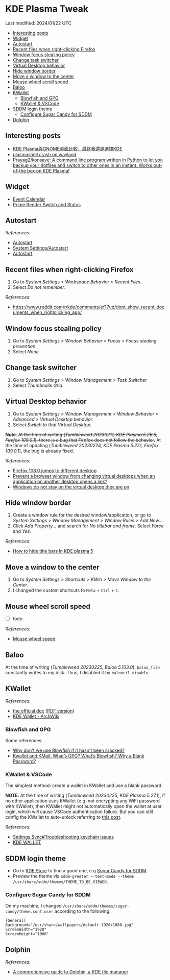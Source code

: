 # KDE Plasma Tweak

Last modified: 2024/01/22 UTC

- [Interesting posts](#interesting-posts)
- [Widget](#widget)
- [Autostart](#autostart)
- [Recent files when right-clicking Firefox](#recent-files-when-right-clicking-firefox)
- [Window focus stealing policy](#window-focus-stealing-policy)
- [Change task switcher](#change-task-switcher)
- [Virtual Desktop behavior](#virtual-desktop-behavior)
- [Hide window border](#hide-window-border)
- [Move a window to the center](#move-a-window-to-the-center)
- [Mouse wheel scroll speed](#mouse-wheel-scroll-speed)
- [Baloo](#baloo)
- [KWallet](#kwallet)
  - [Blowfish and GPG](#blowfish-and-gpg)
  - [KWallet \& VSCode](#kwallet--vscode)
- [SDDM login theme](#sddm-login-theme)
  - [Configure Sugar Candy for SDDM](#configure-sugar-candy-for-sddm)
- [Dolphin](#dolphin)

## Interesting posts

- [KDE Plasma與GNOME桌面比較，最終我還是選擇KDE](https://ivonblog.com/posts/kde-plasma-gnome-comparison/)
- [plasmashell crash on wayland](https://www.reddit.com/r/openSUSE/comments/10v0lxl/plasmashell_crash_on_wayland/)
- [Prayag2/konsave: A command line program written in Python to let you backup your dotfiles and switch to other ones in an instant. Works out-of-the box on KDE Plasma!](https://github.com/Prayag2/konsave/tree/master)

## Widget

- [Event Calendar](https://store.kde.org/p/998901)
- [Prime Render Switch and Status](https://store.kde.org/p/1425330)

## Autostart

*References*:

- [Autostart](https://userbase.kde.org/System_Settings/Startup_and_Shutdown#Autostart)
- [System Settings/Autostart](https://userbase.kde.org/System_Settings/Autostart)
- [Autostart](https://docs.kde.org/stable5/en/plasma-workspace/kcontrol/autostart/index.html)

## Recent files when right-clicking Firefox

1. Go to *System Settings > Workspace Behavior > Recent Files*.
2. Select *Do not remember*.

*References*:

- https://www.reddit.com/r/kde/comments/ef17uq/dont_show_recent_documents_when_rightclicking_app/

## Window focus stealing policy

1. Go to *System Settings > Window Behavior > Focus > Focus stealing prevention*
2. Select *None*

## Change task switcher

1. Go to *System Settings > Window Management > Task Switcher*
2. Select *Thumbnails Grid*.

## Virtual Desktop behavior

1. Go to *System Settings > Window Management > Window Behavior > Advanced > Virtual Desktop behavior*.
2. Select *Switch to that Virtual Desktop*.

**Note**: ~~At the time of writing (*Tumbleweed 20230211, KDE Plasma 5.26.5, Firefox 109.0.1*), there is a bug that Firefox does not follow the behavior.~~ At the time of updating (*Tumbleweed 20230224, KDE Plasma 5.27.1, Firefox 109.0.1*), the bug is already fixed.

*References*:

- [Firefox 108.0 jumps to different desktop](https://askubuntu.com/questions/1445505/firefox-108-0-jumps-to-different-desktop)
- [Prevent a browser window from changing virtual desktops when an application on another desktop opens a link?](https://www.reddit.com/r/kde/comments/zm6gag/prevent_a_browser_window_from_changing_virtual/)
- [Windows do not stay on the virtual desktop they are on](https://bugs.kde.org/show_bug.cgi?id=462996)

## Hide window border

1. Create a window rule for the desired window/application, or go to *System Settings > Window Management > Window Rules > Add New...*.
2. Click *Add Property...* and search for *No titlebar and frame*. Select *Force* and *Yes*.

*References*:

- [How to hide title bars in KDE plasma 5](https://medium.com/@CodyReichert/how-to-hide-title-bars-in-kde-plasma-5-348e0df4087f)

## Move a window to the center

1. Go to *System Settings > Shortcuts > KWin > Move Window to the Center*.
2. I changed the custom shortcuts to `Meta` + `Ctrl` + `C`.

## Mouse wheel scroll speed

- [ ] todo

*References*:

- [Mouse wheel speed](https://forum.kde.org/viewtopic.php?t=160416)

## Baloo

At the time of writing (*Tumbleweed 20230225, Baloo 5.103.0*), `baloo_file` constantly writes to my disk. Thus, I disabled it by `balooctl disable`.

## KWallet

*References*:

- [the official doc]( https://docs.kde.org/trunk5/en/kwalletmanager/kwallet5/index.html ) ([PDF version]( https://docs.kde.org/stable5/en/kwalletmanager/kwallet5/kwallet5.pdf ))
- [KDE Wallet - ArchWiki]( https://wiki.archlinux.org/title/KDE_Wallet )

### Blowfish and GPG

Some references:

- [Why don't we use Blowfish if it hasn't been cracked?](https://crypto.stackexchange.com/questions/87278/why-dont-we-use-blowfish-if-it-hasnt-been-cracked)
- [Kwallet and KMail: What’s GPG? What’s Blowfish? Why a Blank Password?](https://forums.opensuse.org/t/kwallet-and-kmail-whats-gpg-whats-blowfish-why-a-blank-password/113770)

### KWallet & VSCode

The simplest method: create a wallet in KWallet and use a blank password.

**NOTE**: At the time of writing (*Tumbleweed 20230225*, *KDE Plasma 5.27.1*), if no other application uses KWallet (e.g. not encrypting any WiFi password with KWallet), then KWallet might not automatically open the wallet at user login, which will cause VSCode authentication failure. But you can still config the KWallet to auto-unlock referring to [this post](https://gist.github.com/Trucido/b788017a18e1189e6703e42315e8829c).

*References*:

- [Settings Sync#Troubleshooting keychain issues](https://code.visualstudio.com/docs/editor/settings-sync#_linux)
- [KDE WALLET](https://github.com/microsoft/vscode/issues/104319)

## SDDM login theme

- Go to [KDE Store](https://store.kde.org/browse?cat=101&ord=rating) to find a good one, e.g [Sugar Candy for SDDM](https://store.kde.org/p/1312658).
- Preview the theme via `sddm-greeter --test-mode --theme /usr/share/sddm/themes/THEME_TO_BE_VIEWED`.

### Configure Sugar Candy for SDDM

On my machine, I changed `/usr/share/sddm/themes/sugar-candy/theme.conf.user` according to the following:

```properties
[General]
Background="/usr/share/wallpapers/default-1920x1080.jpg"
ScreenWidth="1920"
ScreenHeight="1080"
```

## Dolphin

*References*:

- [A comprehensive guide to Dolphin, a KDE file manager](https://opensource.com/life/15/8/comprehensive-guide-dolphin-file-manager)
